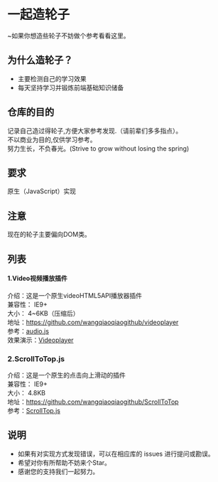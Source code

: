 # 一起造轮子
~如果你想造些轮子不妨做个参考看看这里。
<br/>
## 为什么造轮子？
* 主要检测自己的学习效果
* 每天坚持学习并锻炼前端基础知识储备
## 仓库的目的
记录自己造过得轮子,方便大家参考发现.（请前辈们多多指点）。
<br/>
不以商业为目的,仅供学习参考。
<br/>
努力生长，不负春光。(Strive to grow without losing the spring)
## 要求
原生（JavaScript）实现
<br/>
## 注意
现在的轮子主要偏向DOM类。
<br/>
## 列表
#### 1.Video视频播放插件
介绍：这是一个原生videoHTML5API播放器插件
<br/>
兼容性： IE9+
<br/>
大小： 4~6KB（压缩后）
<br/>
地址：https://github.com/wangqiaoqiaogithub/videoplayer
<br/>
参考：[audio.js](https://github.com/wangqiaoqiaogithub/videoplayer/blob/master/src/js/audio.js "audio.js轮子")
<br/>
效果演示：[Videoplayer](https://wangqiaoqiaogithub.github.io/videoplayer/dist/index.html "videoplayer页面")
### 2.ScrollToTop.js
介绍：这是一个原生的点击向上滑动的插件
<br/>
兼容性： IE9+
<br/>
大小： 4.8KB
<br/>
地址：https://github.com/wangqiaoqiaogithub/ScrollToTop
<br/>
参考：[ScrollTop.js](https://github.com/wangqiaoqiaogithub/ScrollToTop/blob/master/src/js/scrollToTop.js "原生滚动轮子")
## 说明
* 如果有对实现方式发现错误，可以在相应库的 issues 进行提问或勘误。
* 希望对你有所帮助不妨来个Star。
* 感谢您的支持我们一起努力。
